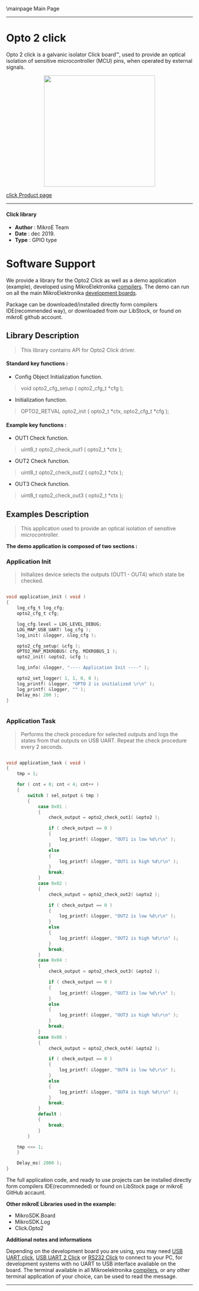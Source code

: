\mainpage Main Page
 
 

---
# Opto 2 click

Opto 2 click is a galvanic isolator Click board™, used to provide an optical isolation of sensitive microcontroller (MCU) pins, when operated by external signals.

<p align="center">
  <img src="https://download.mikroe.com/images/click_for_ide/opto2_click.png" height=300px>
</p>

[click Product page](<https://www.mikroe.com/opto-2-click>)

---


#### Click library 

- **Author**        : MikroE Team
- **Date**          : dec 2019.
- **Type**          : GPIO type


# Software Support

We provide a library for the Opto2 Click 
as well as a demo application (example), developed using MikroElektronika 
[compilers](https://shop.mikroe.com/compilers). 
The demo can run on all the main MikroElektronika [development boards](https://shop.mikroe.com/development-boards).

Package can be downloaded/installed directly form compilers IDE(recommended way), or downloaded from our LibStock, or found on mikroE github account. 

## Library Description

> This library contains API for Opto2 Click driver.

#### Standard key functions :

- Config Object Initialization function.
> void opto2_cfg_setup ( opto2_cfg_t *cfg ); 
 
- Initialization function.
> OPTO2_RETVAL opto2_init ( opto2_t *ctx, opto2_cfg_t *cfg );

#### Example key functions :

- OUT1 Check function.
> uint8_t opto2_check_out1 ( opto2_t *ctx );
 
- OUT2 Check function.
> uint8_t opto2_check_out2 ( opto2_t *ctx );

- OUT3 Check function.
> uint8_t opto2_check_out3 ( opto2_t *ctx );

## Examples Description

> This application used to provide an optical isolation of sensitive microcontroller. 

**The demo application is composed of two sections :**

### Application Init 

> Initializes device selects the outputs (OUT1 - OUT4) which state be checked. 

```c

void application_init ( void )
{
    log_cfg_t log_cfg;
    opto2_cfg_t cfg;

    log_cfg.level = LOG_LEVEL_DEBUG;
    LOG_MAP_USB_UART( log_cfg );
    log_init( &logger, &log_cfg );

    opto2_cfg_setup( &cfg );
    OPTO2_MAP_MIKROBUS( cfg, MIKROBUS_1 );
    opto2_init( &opto2, &cfg );

    log_info( &logger, "---- Application Init ----" );

    opto2_set_logger( 1, 1, 0, 0 );
    log_printf( &logger, "OPTO 2 is initialized \r\n" );
    log_printf( &logger, "" );
    Delay_ms( 200 );
}
  
```

### Application Task

> Performs the check procedure for selected outputs and logs the states from that
  outputs on USB UART. Repeat the check procedure every 2 seconds.

```c

void application_task ( void )
{
    tmp = 1;

    for ( cnt = 0; cnt < 4; cnt++ )
    {
        switch ( sel_output & tmp )
        {
            case 0x01 :
            {
                check_output = opto2_check_out1( &opto2 );

                if ( check_output == 0 )
                {
                    log_printf( &logger, "OUT1 is low %d\r\n" );
                }
                else
                {
                    log_printf( &logger, "OUT1 is high %d\r\n" );
                }
                break;
            }
            case 0x02 :
            {
                check_output = opto2_check_out2( &opto2 );

                if ( check_output == 0 )
                {
                    log_printf( &logger, "OUT2 is low %d\r\n" );
                }
                else
                {
                    log_printf( &logger, "OUT2 is high %d\r\n" );
                }
                break;
            }
            case 0x04 :
            {
                check_output = opto2_check_out3( &opto2 );

                if ( check_output == 0 )
                {
                    log_printf( &logger, "OUT3 is low %d\r\n" );
                }
                else
                {
                    log_printf( &logger, "OUT3 is high %d\r\n" );
                }
                break;
            }
            case 0x08 :
            {
                check_output = opto2_check_out4( &opto2 );

                if ( check_output == 0 )
                {
                    log_printf( &logger, "OUT4 is low %d\r\n" );
                }
                else
                {
                    log_printf( &logger, "OUT4 is high %d\r\n" );
                }
                break;
            }
            default :
            {
                break;
            }
        }

    tmp <<= 1;
    }

    Delay_ms( 2000 );
}  

```

The full application code, and ready to use projects can be  installed directly form compilers IDE(recommneded) or found on LibStock page or mikroE GitHub accaunt.

**Other mikroE Libraries used in the example:** 

- MikroSDK.Board
- MikroSDK.Log
- Click.Opto2

**Additional notes and informations**

Depending on the development board you are using, you may need 
[USB UART click](https://shop.mikroe.com/usb-uart-click), 
[USB UART 2 Click](https://shop.mikroe.com/usb-uart-2-click) or 
[RS232 Click](https://shop.mikroe.com/rs232-click) to connect to your PC, for 
development systems with no UART to USB interface available on the board. The 
terminal available in all Mikroelektronika 
[compilers](https://shop.mikroe.com/compilers), or any other terminal application 
of your choice, can be used to read the message.



---
